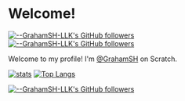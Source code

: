 # Welcome!

[![--GrahamSH-LLK's GitHub followers](https://img.shields.io/github/followers/GrahamSH-LLK?style=social)](https://github.com/GrahamSH-LLK?tab=followers) [![--GrahamSH-LLK's GitHub followers](https://img.shields.io/github/stars/GrahamSH-LLK/GrahamSH-LLK?style=social)](#)

Welcome to my profile! I'm [@GrahamSH](https://scratch.mit.edu/users/GrahamSH/) on Scratch.

[![stats](https://github-readme-stats.vercel.app/api?username=GrahamSH-LLK&include_all_commits=true&show_icons=true&theme=merko&count_private=true)](#)
[![Top Langs](https://github-readme-stats.vercel.app/api/top-langs/?username=GrahamSH-LLK&theme=merko)](#)

[![--GrahamSH-LLK's GitHub followers](chrome://dino)](#)
